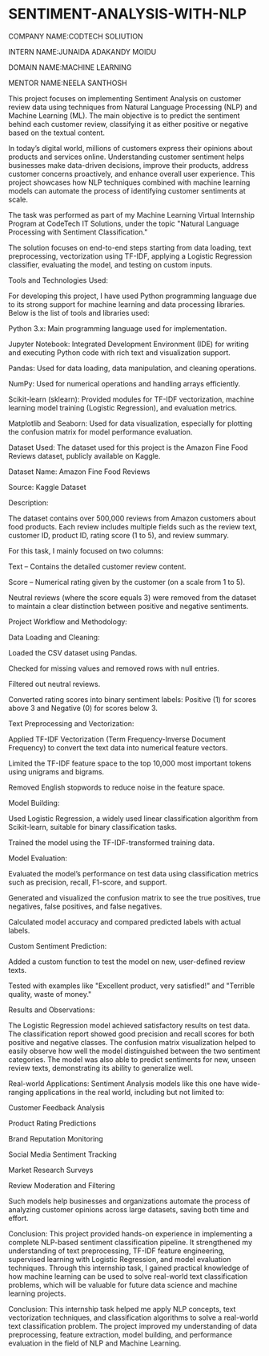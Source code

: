 # SENTIMENT-ANALYSIS-WITH-NLP

COMPANY NAME:CODTECH SOLIUTION

INTERN NAME:JUNAIDA ADAKANDY MOIDU

DOMAIN NAME:MACHINE LEARNING

MENTOR NAME:NEELA SANTHOSH

This project focuses on implementing Sentiment Analysis on customer review data using techniques from Natural Language Processing (NLP) and Machine Learning (ML). The main objective is to predict the sentiment behind each customer review, classifying it as either positive or negative based on the textual content.

In today’s digital world, millions of customers express their opinions about products and services online. Understanding customer sentiment helps businesses make data-driven decisions, improve their products, address customer concerns proactively, and enhance overall user experience. This project showcases how NLP techniques combined with machine learning models can automate the process of identifying customer sentiments at scale.

The task was performed as part of my Machine Learning Virtual Internship Program at CodeTech IT Solutions, under the topic "Natural Language Processing with Sentiment Classification."

The solution focuses on end-to-end steps starting from data loading, text preprocessing, vectorization using TF-IDF, applying a Logistic Regression classifier, evaluating the model, and testing on custom inputs.

 Tools and Technologies Used:
 
For developing this project, I have used Python programming language due to its strong support for machine learning and data processing libraries. Below is the list of tools and libraries used:

Python 3.x: Main programming language used for implementation.

Jupyter Notebook: Integrated Development Environment (IDE) for writing and executing Python code with rich text and visualization support.

Pandas: Used for data loading, data manipulation, and cleaning operations.

NumPy: Used for numerical operations and handling arrays efficiently.

Scikit-learn (sklearn): Provided modules for TF-IDF vectorization, machine learning model training (Logistic Regression), and evaluation metrics.

Matplotlib and Seaborn: Used for data visualization, especially for plotting the confusion matrix for model performance evaluation.

Dataset Used:
The dataset used for this project is the Amazon Fine Food Reviews dataset, publicly available on Kaggle.

Dataset Name: Amazon Fine Food Reviews

Source: Kaggle Dataset

Description:

The dataset contains over 500,000 reviews from Amazon customers about food products. Each review includes multiple fields such as the review text, customer ID, product ID, rating score (1 to 5), and review summary.

For this task, I mainly focused on two columns:

Text – Contains the detailed customer review content.

Score – Numerical rating given by the customer (on a scale from 1 to 5).

Neutral reviews (where the score equals 3) were removed from the dataset to maintain a clear distinction between positive and negative sentiments.

Project Workflow and Methodology:

Data Loading and Cleaning:

Loaded the CSV dataset using Pandas.

Checked for missing values and removed rows with null entries.

Filtered out neutral reviews.

Converted rating scores into binary sentiment labels: Positive (1) for scores above 3 and Negative (0) for scores below 3.

Text Preprocessing and Vectorization:

Applied TF-IDF Vectorization (Term Frequency-Inverse Document Frequency) to convert the text data into numerical feature vectors.

Limited the TF-IDF feature space to the top 10,000 most important tokens using unigrams and bigrams.

Removed English stopwords to reduce noise in the feature space.

Model Building:

Used Logistic Regression, a widely used linear classification algorithm from Scikit-learn, suitable for binary classification tasks.

Trained the model using the TF-IDF-transformed training data.

Model Evaluation:

Evaluated the model’s performance on test data using classification metrics such as precision, recall, F1-score, and support.

Generated and visualized the confusion matrix to see the true positives, true negatives, false positives, and false negatives.

Calculated model accuracy and compared predicted labels with actual labels.

Custom Sentiment Prediction:

Added a custom function to test the model on new, user-defined review texts.

Tested with examples like "Excellent product, very satisfied!" and "Terrible quality, waste of money."

 Results and Observations:
 
The Logistic Regression model achieved satisfactory results on test data. The classification report showed good precision and recall scores for both positive and negative classes. The confusion matrix visualization helped to easily observe how well the model distinguished between the two sentiment categories. The model was also able to predict sentiments for new, unseen review texts, demonstrating its ability to generalize well.

 Real-world Applications:
Sentiment Analysis models like this one have wide-ranging applications in the real world, including but not limited to:

Customer Feedback Analysis

Product Rating Predictions

Brand Reputation Monitoring

Social Media Sentiment Tracking

Market Research Surveys

Review Moderation and Filtering

Such models help businesses and organizations automate the process of analyzing customer opinions across large datasets, saving both time and effort.

 Conclusion:
This project provided hands-on experience in implementing a complete NLP-based sentiment classification pipeline. It strengthened my understanding of text preprocessing, TF-IDF feature engineering, supervised learning with Logistic Regression, and model evaluation techniques. Through this internship task, I gained practical knowledge of how machine learning can be used to solve real-world text classification problems, which will be valuable for future data science and machine learning projects.


 








Conclusion:
This internship task helped me apply NLP concepts, text vectorization techniques, and classification algorithms to solve a real-world text classification problem. The project improved my understanding of data preprocessing, feature extraction, model building, and performance evaluation in the field of NLP and Machine Learning.

